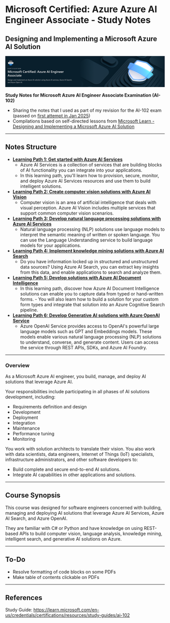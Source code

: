 # Microsoft Certified: Azure Azure AI Engineer Associate - Study Notes
## Designing and Implementing a Microsoft Azure AI Solution

![Alt text](images/banner.png)

**Study Notes for Microsoft Azure AI Engineer Associate Examination (AI-102)**  
- Sharing the notes that I used as part of my revision for the AI-102 exam (passed on [first attempt in Jan 2025](https://learn.microsoft.com/api/credentials/share/en-us/KennethLeung-5704/69A89CC4F0578129?sharingId=90CA02B9FB836262))
- Compilations based on self-directed lessons from [Microsoft Learn - Designing and Implementing a Microsoft Azure AI Solution](https://learn.microsoft.com/en-us/training/courses/ai-102t00#course-syllabus)

___
## Notes Structure
- [**Learning Path 1: Get started with Azure AI Services**](https://github.com/kennethleungty/Azure-AI-Engineer-Associate-Notes/tree/main/1%20-%20Get%20started%20with%20Azure%20AI%20Services)
    - Azure AI Services is a collection of services that are building blocks of AI functionality you can integrate into your applications. 
    - In this learning path, you'll learn how to provision, secure, monitor, and deploy Azure AI Services resources and use them to build intelligent solutions.
- [**Learning Path 2: Create computer vision solutions with Azure AI Vision**](https://github.com/kennethleungty/Azure-AI-Engineer-Associate-Notes/tree/main/2%20-%20Create%20computer%20vision%20solutions%20with%20Azure%20AI%20Vision)
    - Computer vision is an area of artificial intelligence that deals with visual perception. Azure AI Vision includes multiple services that support common computer vision scenarios.
- [**Learning Path 3: Develop natural language processing solutions with Azure AI Services**](https://github.com/kennethleungty/Azure-AI-Engineer-Associate-Notes/tree/main/3%20-%20Develop%20natural%20language%20processing%20solutions%20with%20Azure%20AI%20Services)
    - Natural language processing (NLP) solutions use language models to interpret the semantic meaning of written or spoken language. You can use the Language Understanding service to build language models for your applications.
- [**Learning Path 4: Implement knowledge mining solutions with Azure AI Search**](https://github.com/kennethleungty/Azure-AI-Engineer-Associate-Notes/tree/main/4%20-%20Implement%20knowledge%20mining%20solutions%20with%20Azure%20AI%20Search)
    - Do you have information locked up in structured and unstructured data sources? Using Azure AI Search, you can extract key insights from this data, and enable applications to search and analyze them.
- [**Learning Path 5: Develop solutions with Azure AI Document Intelligence**](https://github.com/kennethleungty/Azure-AI-Engineer-Associate-Notes/tree/main/5%20-%20Develop%20solutions%20with%20Azure%20AI%20Document%20Intelligence)
    - In this learning path, discover how Azure AI Document Intelligence solutions can enable you to capture data from typed or hand-written forms. - You will also learn how to build a solution for your custom form types and integrate that solution into an Azure Cognitive Search pipeline.
- [**Learning Path 6: Develop Generative AI solutions with Azure OpenAI Service**](https://github.com/kennethleungty/Azure-AI-Engineer-Associate-Notes/tree/main/6%20-%20Develop%20Generative%20AI%20solutions%20with%20Azure%20OpenAI%20Service)
    - Azure OpenAI Service provides access to OpenAI's powerful large language models such as GPT and Embeddings models. These models enable various natural language processing (NLP) solutions to understand, converse, and generate content. Users can access the service through REST APIs, SDKs, and Azure AI Foundry.

___
### Overview
As a Microsoft Azure AI engineer, you build, manage, and deploy AI solutions that leverage Azure AI.

Your responsibilities include participating in all phases of AI solutions development, including:
- Requirements definition and design
- Development
- Deployment
- Integration
- Maintenance
- Performance tuning
- Monitoring

You work with solution architects to translate their vision. You also work with data scientists, data engineers, Internet of Things (IoT) specialists, infrastructure administrators, and other software developers to:
- Build complete and secure end-to-end AI solutions.
- Integrate AI capabilities in other applications and solutions.


___
## Course Synopsis
This course was designed for software engineers concerned with building, managing and deploying AI solutions that leverage Azure AI Services, Azure AI Search, and Azure OpenAI. 

They are familiar with C# or Python and have knowledge on using REST-based APIs to build computer vision, language analysis, knowledge mining, intelligent search, and generative AI solutions on Azure.

___
## To-Do
- Resolve formatting of code blocks on some PDFs
- Make table of contents clickable on PDFs

___
## References
Study Guide: https://learn.microsoft.com/en-us/credentials/certifications/resources/study-guides/ai-102
